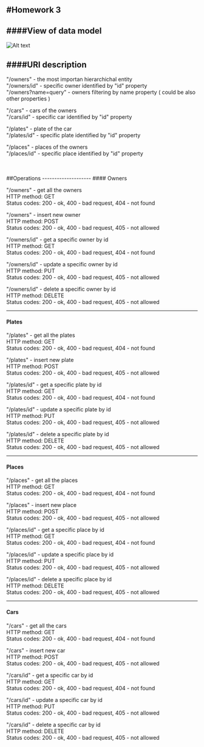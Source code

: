 #Homework 3
-------------

####View of data model
-------------
![Alt text](http://i.imgur.com/TpY49dF.png)



####URI description 
-----------------
"/owners" - the most importan hierarchichal entity<br />
"/owners/id" - specific owner identified by "id" property<br />
"/owners?name=query" - owners filtering by name property ( could be also other properties )

"/cars" - cars of the owners<br />
"/cars/id" - specific car identified by "id" property

"/plates" - plate of the car<br />
"/plates/id" - specific plate identified by "id" property

"/places" - places of the owners<br />
"/places/id" - specific place identified by "id" property

<br />
<br />
##Operations
--------------------
#### Owners

"/owners" - get all the owners <br />
HTTP method: GET <br />
Status codes: 200 - ok, 400 - bad request, 404 - not found

"/owners" - insert new owner <br />
HTTP method: POST <br />
Status codes: 200 - ok, 400 - bad request, 405 - not allowed

"/owners/id" - get a specific owner by id <br />
HTTP method: GET <br />
Status codes: 200 - ok, 400 - bad request, 404 - not found

"/owners/id" - update a specific owner by id <br />
HTTP method: PUT <br />
Status codes: 200 - ok, 400 - bad request, 405 - not allowed

"/owners/id" - delete a specific owner by id <br />
HTTP method: DELETE <br />
Status codes: 200 - ok, 400 - bad request, 405 - not allowed

----------------
#### Plates
"/plates" - get all the plates <br />
HTTP method: GET <br />
Status codes: 200 - ok, 400 - bad request, 404 - not found

"/plates" - insert new plate <br />
HTTP method: POST <br />
Status codes: 200 - ok, 400 - bad request, 405 - not allowed

"/plates/id" - get a specific plate by id <br />
HTTP method: GET <br />
Status codes: 200 - ok, 400 - bad request, 404 - not found

"/plates/id" - update a specific plate by id <br />
HTTP method: PUT <br />
Status codes: 200 - ok, 400 - bad request, 405 - not allowed

"/plates/id" - delete a specific plate by id <br />
HTTP method: DELETE <br />
Status codes: 200 - ok, 400 - bad request, 405 - not allowed

----------------
#### Places
"/places" - get all the places <br />
HTTP method: GET <br />
Status codes: 200 - ok, 400 - bad request, 404 - not found

"/places" - insert new place <br />
HTTP method: POST <br />
Status codes: 200 - ok, 400 - bad request, 405 - not allowed

"/places/id" - get a specific place by id <br />
HTTP method: GET <br />
Status codes: 200 - ok, 400 - bad request, 404 - not found

"/places/id" - update a specific place by id <br />
HTTP method: PUT <br />
Status codes: 200 - ok, 400 - bad request, 405 - not allowed

"/places/id" - delete a specific place by id <br />
HTTP method: DELETE <br />
Status codes: 200 - ok, 400 - bad request, 405 - not allowed

----------------
#### Cars

"/cars" - get all the cars <br />
HTTP method: GET <br />
Status codes: 200 - ok, 400 - bad request, 404 - not found

"/cars" - insert new car <br />
HTTP method: POST <br />
Status codes: 200 - ok, 400 - bad request, 405 - not allowed

"/cars/id" - get a specific car by id <br />
HTTP method: GET <br />
Status codes: 200 - ok, 400 - bad request, 404 - not found

"/cars/id" - update a specific car by id <br />
HTTP method: PUT <br />
Status codes: 200 - ok, 400 - bad request, 405 - not allowed

"/cars/id" - delete a specific car by id <br />
HTTP method: DELETE <br />
Status codes: 200 - ok, 400 - bad request, 405 - not allowed



